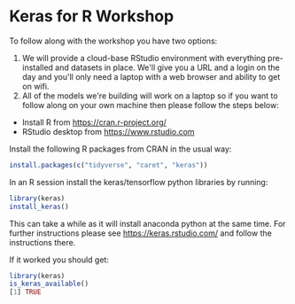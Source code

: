 # Keras for R Workshop

To follow along with the workshop you have two options:

1. We will provide a cloud-base RStudio environment with everything pre-installed and datasets in place. We'll give you a URL and a login on the day and you'll only need a laptop with a web browser and ability to get on wifi.
2. All of the models we're building will work on a laptop so if you want to follow along on your own machine then please follow the steps below:

* Install R from https://cran.r-project.org/
* RStudio desktop from https://www.rstudio.com

Install the following R packages from CRAN in the usual way: 

```r
install.packages(c("tidyverse", "caret", "keras"))
```

In an R session install the keras/tensorflow python libraries by running:
```r
library(keras)
install_keras()
```

This can take a while as it will install anaconda python at the same time. For further instructions please see https://keras.rstudio.com/ and follow the instructions there.

If it worked you should get:

```r
library(keras)
is_keras_available()
[1] TRUE
```
